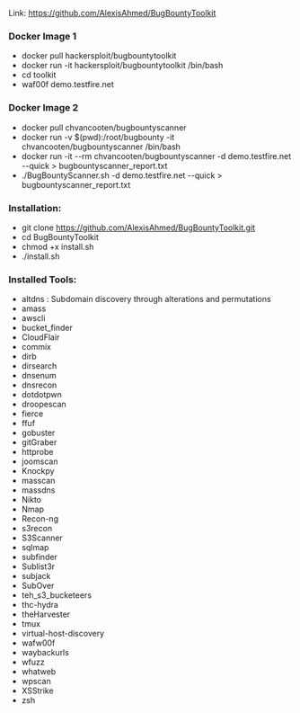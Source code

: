 Link: https://github.com/AlexisAhmed/BugBountyToolkit

### Docker Image 1
- docker pull hackersploit/bugbountytoolkit
- docker run -it hackersploit/bugbountytoolkit /bin/bash
- cd toolkit
- waf00f demo.testfire.net

### Docker Image 2
- docker pull chvancooten/bugbountyscanner
- docker run -v $(pwd):/root/bugbounty -it chvancooten/bugbountyscanner /bin/bash
- docker run -it --rm chvancooten/bugbountyscanner -d demo.testfire.net --quick > bugbountyscanner_report.txt
- ./BugBountyScanner.sh -d demo.testfire.net --quick > bugbountyscanner_report.txt
  
### Installation:
- git clone https://github.com/AlexisAhmed/BugBountyToolkit.git
- cd BugBountyToolkit
- chmod +x install.sh
- ./install.sh

### Installed Tools:
- altdns : Subdomain discovery through alterations and permutations
- amass
- awscli
- bucket_finder
- CloudFlair
- commix
- dirb
- dirsearch
- dnsenum
- dnsrecon
- dotdotpwn
- droopescan
- fierce
- ffuf
- gobuster
- gitGraber
- httprobe
- joomscan
- Knockpy
- masscan
- massdns
- Nikto
- Nmap
- Recon-ng
- s3recon
- S3Scanner
- sqlmap
- subfinder
- Sublist3r
- subjack
- SubOver
- teh_s3_bucketeers
- thc-hydra
- theHarvester
- tmux
- virtual-host-discovery
- wafw00f
- waybackurls
- wfuzz
- whatweb
- wpscan
- XSStrike
- zsh
